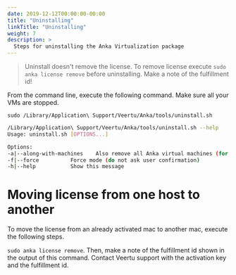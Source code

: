 ```yaml
---
date: 2019-12-12T00:00:00-00:00
title: "Uninstalling"
linkTitle: "Uninstalling"
weight: 7
description: >
  Steps for uninstalling the Anka Virtualization package
---
```


> Uninstall doesn't remove the license. To remove license execute `sudo anka license remove` before uninstalling. Make a note of the fulfillment id!

From the command line, execute the following command. Make sure all your VMs are stopped.

`sudo /Library/Application\ Support/Veertu/Anka/tools/uninstall.sh`

```bash
/Library/Application\ Support/Veertu/Anka/tools/uninstall.sh --help
Usage: uninstall.sh [OPTIONS...]

Options:
-a|--along-with-machines	Also remove all Anka virtual machines (for all users) created and license information
-f|--force			Force mode (do not ask user confirmation)
-h|--help			Show this message
```

# Moving license from one host to another

To move the license from an already activated mac to another mac, execute the following steps.

`sudo anka license remove`. Then, make a note of the fulfillment id shown in the output of this command. Contact Veertu support with the activation key and the fulfillment id.



